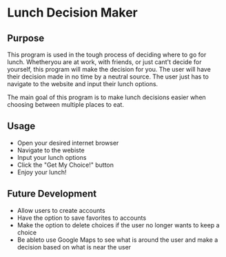 # Lunch Decision Maker

## Purpose

This program is used in the tough process of deciding where to go for lunch. Whetheryou are at work, with friends, or just cant't decide for yourself, this program will make the decision for you. The user will have their decision made in no time by a neutral source. The user just has to navigate to the website and input their lunch options. 

The main goal of this program is to make lunch decisions easier when choosing between multiple places to eat.

## Usage

- Open your desired internet browser
- Navigate to the webiste
- Input your lunch options
- Click the "Get My Choice!" button
- Enjoy your lunch!

## Future Development
- Allow users to create accounts
- Have the option to save favorites to accounts
- Make the option to delete choices if the user no longer wants to keep a choice
- Be ableto use Google Maps to see what is around the user and make a decision based on what is near the user
